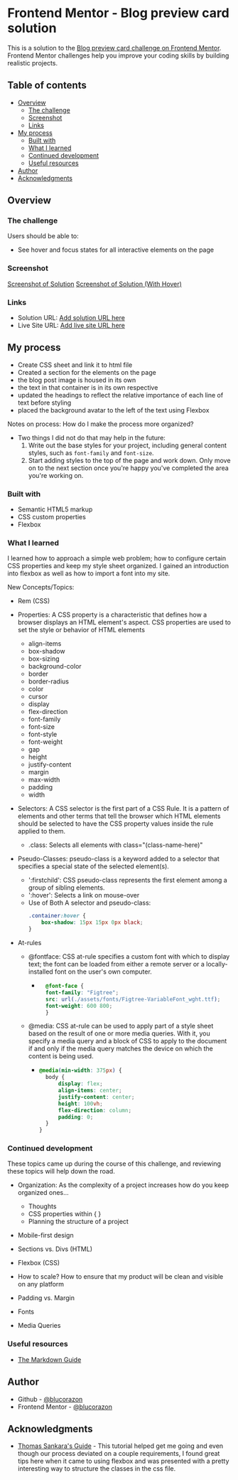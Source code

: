 # Frontend Mentor - Blog preview card solution

This is a solution to the [Blog preview card challenge on Frontend Mentor](https://www.frontendmentor.io/challenges/blog-preview-card-ckPaj01IcS). Frontend Mentor challenges help you improve your coding skills by building realistic projects. 

## Table of contents

- [Overview](#overview)
  - [The challenge](#the-challenge)
  - [Screenshot](#screenshot)
  - [Links](#links)
- [My process](#my-process)
  - [Built with](#built-with)
  - [What I learned](#what-i-learned)
  - [Continued development](#continued-development)
  - [Useful resources](#useful-resources)
- [Author](#author)
- [Acknowledgments](#acknowledgments)

## Overview

### The challenge

Users should be able to:

- See hover and focus states for all interactive elements on the page

### Screenshot

[Screenshot of Solution](./assets/images/blog-preview-solution.png)
[Screenshot of Solution (With Hover)](./assets/images/blog-preview-solution-hover.png)

### Links

- Solution URL: [Add solution URL here](https://your-solution-url.com)
- Live Site URL: [Add live site URL here](https://your-live-site-url.com)

## My process
- Create CSS sheet and link it to html file
- Created a section for the elements on the page
- the blog post image is housed in its own <div>
- the text in that container is in its own respective <div>
- updated the headings to reflect the relative importance of each line of text before styling
- placed the background avatar to the left of the text using Flexbox

Notes on process: How do I make the process more organized?
- Two things I did not do that may help in the future:
  1. Write out the base styles for your project, including general content styles, such as `font-family` and `font-size`.
  2. Start adding styles to the top of the page and work down. Only move on to the next section once you're happy you've completed the area you're working on.

### Built with

- Semantic HTML5 markup
- CSS custom properties
- Flexbox

### What I learned

I learned how to approach a simple web problem; how to configure certain CSS properties and keep my style sheet organized.
I gained an introduction into flexbox as well as how to import a font into my site. 

New Concepts/Topics:
- Rem (CSS)

- Properties: A CSS property is a characteristic that defines how a browser displays an HTML element's aspect. CSS properties are used to set the style or behavior of HTML elements
  - align-items
  - box-shadow
  - box-sizing
  - background-color
  - border
  - border-radius
  - color
  - cursor
  - display
  - flex-direction
  - font-family
  - font-size
  - font-style
  - font-weight
  - gap
  - height
  - justify-content
  - margin
  - max-width
  - padding
  - width


- Selectors: A CSS selector is the first part of a CSS Rule. It is a pattern of elements and other terms that tell the browser which HTML elements should be selected to have the CSS property values inside the rule applied to them.
  - .class: Selects all elements with class="(class-name-here)"

- Pseudo-Classes: pseudo-class is a keyword added to a selector that specifies a special state of the selected element(s).
  - ':firstchild':  CSS pseudo-class represents the first element among a group of sibling elements.
  - ':hover': Selects a link on mouse-over
  - Use of Both A selector and pseudo-class:
    ```css
    .container:hover {
        box-shadow: 15px 15px 0px black;
    }
    ```

- At-rules
  - @fontface: CSS at-rule specifies a custom font with which to display text; the font can be loaded from either a remote server or a locally-installed font on the user's own computer.
    - ```css
        @font-face {
        font-family: "Figtree";
        src: url(./assets/fonts/Figtree-VariableFont_wght.ttf);
        font-weight: 600 800;
        }
      ```
  - @media: CSS at-rule can be used to apply part of a style sheet based on the result of one or more media queries. With it, you specify a media query and a block of CSS to apply to the document if and only if the media query matches the device on which the content is being used.
    - ```css
      @media(min-width: 375px) {
        body {
            display: flex;
            align-items: center;
            justify-content: center;
            height: 100vh;
            flex-direction: column;
            padding: 0;
        }
      }
      ```

### Continued development
These topics came up during the course of this challenge, and reviewing these topics will help down the road. 
- Organization: As the complexity of a project increases how do you keep organized ones...
  - Thoughts
  - CSS properties within { }
  - Planning the structure of a project

- Mobile-first design
- Sections vs. Divs (HTML)
- Flexbox (CSS)
- How to scale? How to ensure that my product will be clean and visible on any platform
- Padding vs. Margin
- Fonts
- Media Queries

### Useful resources

- [The Markdown Guide](https://www.markdownguide.org/)


## Author

- Github - [@blucorazon](https://www.github.com/blucorazon)
- Frontend Mentor - [@blucorazon](https://www.frontendmentor.io/profile/blucorazon)

## Acknowledgments
- [Thomas Sankara's Guide](https://www.youtube.com/watch?v=3n22cowxoKU) - This tutorial helped get me going and even though our process deviated on a couple requirements, I found great tips here when it came to using flexbox and was presented with a pretty interesting way to structure the classes in the css file. 